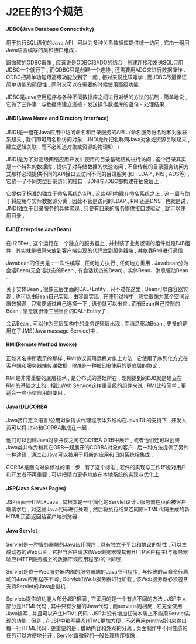# J2EE的13个规范

#### JDBC\(Java Database Connectivity\)

用于执行SQL语句的Java API , 可以为多种关系数据库提供统一访问 , 它由一组用Java语言编写的类和接口组成 .

跟微软的ODBC很像 , 应该说是ODBC和ADO的结合 , 创建连接和发送SQL只用JDBC一个就行了 , 而ODBC只是创建一个连接 , 还需要用ADO来进行数据操作 . ODBC把简单功能跟高级功能放到了一起 , 相对来说比较难学 , 而JDBC尽量保证简单功能的简便性 , 同时又可以在需要的时候使用高级功能 .

JDBC是Java应用程序与各种不同数据库之间进行对话的方法的机制 . 简单地说 , 它做了三件事 : 与数据库建立连接 - 发送操作数据库的语句 - 处理结果 . 

#### JNDI\(Java Name and Directory Interface\)

JNDI是一组在Java应用中访问命名和目录服务的API . \(命名服务将名称和对象联系起来 , 我们即可用名称访问对象 . JNDI允许把名称同Java对象或资源关联起来 , 建立逻辑关联 , 而不必知道对象或资源的物理ID . \)

JNDI是为了对高级网络应用开发中使用的目录基础结构进行访问 . 这个目录其实是一个特殊的数据库 , 提供了对存储数据的快速访问 , 不象传统的目录服务访问方式那样必须提供不同的API接口去访问不同的目录服务\(如 : LDAP , NIS , ADS等\) , 它统一了不同类型目录访问的接口 . JDNI与JDBC都构建在抽象层上 . 

它提供了标准的独立于命名系统的API , 这些API构建在命名系统之上 . 这一层有助于将应用与实际数据源分离 , 因此不管是访问的LDAP , RMI还是DNS . 也就是说 , JNDI独立于目录服务的具体实现 , 只要有目录的服务提供接口或驱动 , 就可以使用目录 . 

#### EJB\(Enterprise JavaBean\)

在J2EE中 , 这个运行在一个独立的服务器上 , 并封装了业务逻辑的组件就是EJB组件 . 其实就是把原来放到客户端实现的代码放到服务器端 , 并依靠RMI进行通信 . 

Javabean的任务是 : 一次性编写 , 任何地方执行 , 任何地方重用 . Javabean分为会话Bean\(无会话状态的Bean , 有会话状态的Bean\)、实体Bean、消息驱动Bean . 

关于实体Bean , 很像三层里面的DAL+Entity . 只不过在这里 , Bean可以由容器实现 , 也可以由Bean自己实现 . 由容器实现 , 在使用过程中 , 感觉很像为某个空间设置数据源 , 只需要通过自己选择一下 , 语句就可以出来 . 而有Bean自己控制的Bean , 感觉就很像三层里面的DAL+Entiry了 . 

会话Bean , 可以作为三层架构中的业务逻辑层出现 . 而消息驱动Bean , 更多的是用在了JMS\(Java massage Service\)中 . 

#### RMI\(Remote Method Invoke\)

正如其名字所表示的那样 , RMI协议调用远程对象上方法 . 它使用了序列化方式在客户端和服务器端传递数据 . RMI是一种被EJB使用的更底层的协议 . 

RMI是非常重要的底层技术 , 是分布式的基础所在 , 刚刚提到的EJB就是建立在RMI的基础之上的 . 相比Web Service这样重量级的组件来说 , RMI比较简单 , 更适合一些小型应用的使用 . 

#### Java IDL/CORBA

Java接口定义语言/公用对象请求代理程序体系结构在JavaIDL的支持下 , 开发人员可以将Java和CORBA集成在一起 . 

他们可以创建Java对象并使之可在CORBA ORB中展开 , 或者他们还可以创建Java类并作为和其它ORB一起展开的CORBA对象的客户 . 后一种方法提供了另外一种途径 , 通过它Java可以被用于将新的应用和旧的系统相集成 . 

CORBA是面向对象标准的第一步 , 有了这个标准 , 软件的实现与工作环境对用户和开发者不再重要 , 可以把精力更多地放在本地系统的实现与优化上 . 

#### JSP\(Java Server Pages\)

JSP页面=HTML+Java , 其根本是一个简化的Servlet设计 . 服务器在页面被客户端请求后 , 对这些Java代码进行处理 , 然后将执行结果连同原HTML代码生成的新HTML页面返回给客户端浏览器 . 

#### Java Servlet

Servlet是一种服务器端的Java应用程序 , 具有独立于平台和协议的特性 , 可以生成动态的Web页面 . 它担当客户请求\(Web浏览器或其他HTTP客户程序\)与服务器响应\(HTTP服务器上的数据库或应用程序\)的中间层 . 

Servlet是位于Web服务器内部的服务器端的Java应用程序 , 与传统的从命令行启动的Java应用程序不同 , Servlet由Web服务器进行加载 , 该Web服务器必须包含支持Servlet的Java虚拟机 . 

Servlets提供的功能大部分JSP相同 , 它采用的是一个有点不同的方法 . JSP中大部分是HTML代码 , 其中只有少量的Java代码 , 而servlets则相反 , 它完全使用Java编写 , 并且可以产生HTML代码 . JSP并没有增加任何本质上不能用Servlet实现的功能 . 但是 , 在JSP中编写静态HTML更加方便 , 不必再用println语句来输出每一行HTML代码 . 更重要的是 , 借助内容和外观的分离 , 页面制作中不同性质的任务可以方便地分开 . Servlet跟微软的一般处理程序很像 . 



